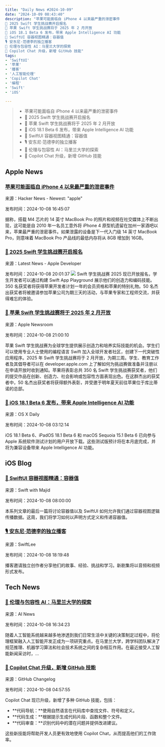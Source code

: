 ```yaml
---
title: "Daily News #2024-10-09"
date: "2024-10-09 08:43:40"
description: "苹果可能面临自 iPhone 4 以来最严重的泄密事件
🎉 2025 Swift 学生挑战赛开启报名
🌟 苹果 Swift 学生挑战赛将于 2025 年 2 月开放
🎉 iOS 18.1 Beta 6 发布，带来 Apple Intelligence AI 功能
🎉 SwiftUI 容器视图精通：容器值
🎙️ 安东尼·范德李的独立播客
🤖️ 伦理与包容性 AI：马里兰大学的探索
🎉 Copilot Chat 升级，新增 GitHub 技能"
tags: 
- 'SwiftUI'
- '苹果'
- '播客'
- '人工智能伦理'
- 'Copilot Chat'
- '编程'
- 'Swift'
- 'iOS'

---
```


> - 苹果可能面临自 iPhone 4 以来最严重的泄密事件
> - 🎉 2025 Swift 学生挑战赛开启报名
> - 🌟 苹果 Swift 学生挑战赛将于 2025 年 2 月开放
> - 🎉 iOS 18.1 Beta 6 发布，带来 Apple Intelligence AI 功能
> - 🎉 SwiftUI 容器视图精通：容器值
> - 🎙️ 安东尼·范德李的独立播客
> - 🤖️ 伦理与包容性 AI：马里兰大学的探索
> - 🎉 Copilot Chat 升级，新增 GitHub 技能

## Apple News

### [苹果可能面临自 iPhone 4 以来最严重的泄密事件](https://www.macrumors.com/2024/10/07/apple-potentially-facing-worst-leak-since-iphone-4/)

来源：Hacker News - Newest: "apple"

发布时间：2024-10-08 16:45:07

据称，搭载 M4 芯片的 14 英寸 MacBook Pro 的照片和视频在社交媒体上不断出现，这可能是自 2010 年一名员工意外将 iPhone 4 原型机遗留在加州一家酒吧以来，苹果最严重的泄密事件。如果泄露的设备是下一代入门级 14 英寸 MacBook Pro，则意味着 MacBook Pro 产品线的最低内存将从 8GB 增加到 16GB。

### [🎉 2025 Swift 学生挑战赛开启报名](https://developer.apple.com/news/?id=hu2iq38q)

来源：Latest News - Apple Developer

发布时间：2024-10-08 20:01:37
![](https://devimages-cdn.apple.com/wwdc-services/articles/images/4C086A3B-E1E3-4F77-AD6A-C3D00F14A2C3/2048.jpeg)
Swift 学生挑战赛 2025 现已开放报名，学生开发者可以通过构建 Swift App Playground 展示他们的创造力和编码技能。350 名获奖者将获得苹果开发者计划一年的会员资格和苹果的特别礼物。50 名杰出获奖者将被邀请参加苹果公司为期三天的活动，与苹果专家和工程师交流，并获得难忘的体验。

### [🌟 苹果 Swift 学生挑战赛将于 2025 年 2 月开放](https://www.apple.com/newsroom/2024/10/apples-swift-student-challenge-to-open-in-february-2025/)

来源：Apple Newsroom

发布时间：2024-10-08 21:00:10

苹果 Swift 学生挑战赛为全球学生提供展示创造力和培养实际技能的机会。学生们可以使用专业人士使用的编程语言 Swift 加入全球开发者社区，创建下一代突破性应用程序。2025 年 Swift 学生挑战赛将于 2 月开放，为期三周。学生、教育工作者及其倡导者可以在 developer.apple.com 上了解如何为挑战赛做准备并注册以在申请开放时收到通知。苹果将表彰总共 350 名 Swift 学生挑战赛获奖者，他们的提交作品在创新、创造力、社会影响或包容性方面表现出色。在这群杰出的获奖者中，50 名杰出获奖者将获得额外表彰，并受邀于明年夏天前往苹果位于库比蒂诺的总部。

### [🎉 iOS 18.1 Beta 6 发布，带来 Apple Intelligence AI 功能](https://osxdaily.com/2024/10/07/beta-6-of-ios-18-1-macos-sequoia-15-1-ipados-18-1-available-for-testing/)

来源：OS X Daily

发布时间：2024-10-08 03:12:14

iOS 18.1 Beta 6、iPadOS 18.1 Beta 6 和 macOS Sequoia 15.1 Beta 6 已向参与 Apple 系统软件测试计划的用户开放下载。这些测试版预计将在本月底完成，并将为兼容设备带来 Apple Intelligence AI 功能。

## iOS Blog

### [🎉 SwiftUI 容器视图精通：容器值](https://swiftwithmajid.com/2024/10/08/mastering-container-views-in-swiftui-values/)

来源：Swift with Majid

发布时间：2024-10-08 08:00:00

本系列文章的最后一篇将讨论容器值以及 SwiftUI 如何允许我们通过容器视图逻辑传播数据。这周，我们将学习如何以声明方式定义和传递容器值。

### [🎙️ 安东尼·范德李的独立播客](https://www.avanderlee.com/general/the-going-indie-podcast-with-antoine-van-der-lee/)

来源：SwiftLee

发布时间：2024-10-08 18:19:48

播客邀请独立创作者分享他们的故事、经验、挑战和学习。新剧集将以音频和视频形式发布。

## Tech News

### [🤖️ 伦理与包容性 AI：马里兰大学的探索](https://www.artificialintelligence-news.com/news/bridging-code-and-conscience-umds-quest-for-ethical-and-inclusive-ai/?utm_source=rss&utm_medium=rss&utm_campaign=bridging-code-and-conscience-umds-quest-for-ethical-and-inclusive-ai)

来源：AI News

发布时间：2024-10-08 16:34:23

随着人工智能系统越来越多地渗透到我们日常生活中关键的决策制定过程中，将伦理框架融入人工智能开发正成为一项研究重点。在马里兰大学，跨学科团队解决了规范推理、机器学习算法和社会技术系统之间的复杂相互作用。在最近接受人工智能新闻采访时，...

### [🎉 Copilot Chat 升级，新增 GitHub 技能](https://github.blog/changelog/2024-10-07-copilot-chat-in-vs-code-upleveled-with-new-github-skills)

来源：GitHub Changelog

发布时间：2024-10-08 04:57:55

Copilot Chat 现已升级，新增了多种 GitHub 技能，包括：

- **代码导航：**使用自然语言在代码库中查找文件、符号和定义。
- **代码生成：**根据提示生成代码片段、函数和整个文件。
- **代码审查：**识别代码中的潜在问题并提供改进建议。

这些新技能将帮助开发人员更有效地使用 Copilot Chat，从而提高他们的工作效率。
